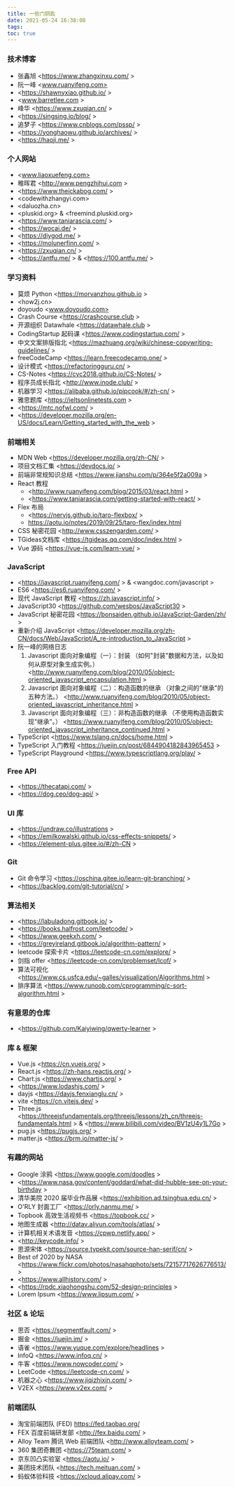 ```yaml
---
title: 一些门钥匙
date: 2021-05-24 16:38:08
tags:
toc: true
---
```


###  技术博客

- 张鑫旭 <https://www.zhangxinxu.com/ >
- 阮一峰 <www.ruanyifeng.com>
- <https://shawnyxiao.github.io/ >
- <www.barretlee.com >
- 峰华 <https://www.zxuqian.cn/ >
- <https://singsing.io/blog/ >
- 追梦子 <https://www.cnblogs.com/pssp/ >
- <https://yonghaowu.github.io/archives/ >
- <https://haoji.me/ >


### 个人网站

- <www.liaoxuefeng.com>
- 稚晖君 <http://www.pengzhihui.com >
- <https://www.theickabog.com/ >
- <codewithzhangyi.com>
- <daluozha.cn>
- <pluskid.org>  & <freemind.pluskid.org>
- <https://www.taniarascia.com/ >
- <https://wocai.de/ >
- <https://diygod.me/ >
- <https://molunerfinn.com/ >
- <https://zxuqian.cn/ >
- <https://antfu.me/ > & <https://100.antfu.me/ >

### 学习资料

- 莫烦 Python <https://morvanzhou.github.io > 
- <how2j.cn>
- doyoudo <www.doyoudo.com>
- Crash Course <https://crashcourse.club >
- 开源组织 Datawhale <https://datawhale.club >
- CodingStartup 起码课 <https://www.codingstartup.com/ >
- 中文文案排版指北 <https://mazhuang.org/wiki/chinese-copywriting-guidelines/ >
- freeCodeCamp <https://learn.freecodecamp.one/ >
- 设计模式 <https://refactoringguru.cn/ >
- CS-Notes <https://cyc2018.github.io/CS-Notes/ >
- 程序员成长指北 <http://www.inode.club/ >
- 机器学习 <https://alibaba.github.io/pipcook/#/zh-cn/ >
- 雅思题库 <https://ieltsonlinetests.com >
- <https://mtc.nofwl.com/ >
- <https://developer.mozilla.org/en-US/docs/Learn/Getting_started_with_the_web >

### 前端相关

- MDN Web <https://developer.mozilla.org/zh-CN/ >
- 项目文档汇集 <https://devdocs.io/ >
- 前端非常规知识总结 <https://www.jianshu.com/p/364e5f2a009a > 
- React 教程 
  - <http://www.ruanyifeng.com/blog/2015/03/react.html >
  - <https://www.taniarascia.com/getting-started-with-react/ >
- Flex 布局 
  - <https://nervjs.github.io/taro-flexbox/ >
  - <https://aotu.io/notes/2019/09/25/taro-flex/index.html>
- CSS 秘密花园 <http://www.csszengarden.com/ > 
- TGideas文档库 <https://tgideas.qq.com/doc/index.html >
- Vue 源码 <https://vue-js.com/learn-vue/ >

### JavaScript

- <https://javascript.ruanyifeng.com/ > & <wangdoc.com/javascript >
- ES6 <https://es6.ruanyifeng.com/ >
- 现代 JavaScript 教程 <https://zh.javascript.info/ >
- JavaScript30 <https://github.com/wesbos/JavaScript30 >
- JavaScript 秘密花园 <https://bonsaiden.github.io/JavaScript-Garden/zh/ >
- 重新介绍 JavaScript <https://developer.mozilla.org/zh-CN/docs/Web/JavaScript/A_re-introduction_to_JavaScript >
- 阮一峰的网络日志
  1. Javascript 面向对象编程（一）：封装 （如何"封装"数据和方法，以及如何从原型对象生成实例。） <http://www.ruanyifeng.com/blog/2010/05/object-oriented_javascript_encapsulation.html >
  2. Javascript 面向对象编程（二）：构造函数的继承 （对象之间的"继承"的五种方法。） <http://www.ruanyifeng.com/blog/2010/05/object-oriented_javascript_inheritance.html >
  3. Javascript 面向对象编程（三）：非构造函数的继承 （不使用构造函数实现"继承"。） <https://www.ruanyifeng.com/blog/2010/05/object-oriented_javascript_inheritance_continued.html >
- TypeScript <https://www.tslang.cn/docs/home.html >
- TypeScript 入门教程 <https://juejin.cn/post/6844904182843965453 >
- TypeScript Playground <https://www.typescriptlang.org/play/ >

### Free API 
- <https://thecatapi.com/ >
- <https://dog.ceo/dog-api/ >

### UI 库

- <https://undraw.co/illustrations >
- <https://emilkowalski.github.io/css-effects-snippets/ >
- <https://element-plus.gitee.io/#/zh-CN >

### Git

- Git 命令学习 <https://oschina.gitee.io/learn-git-branching/ >
- <https://backlog.com/git-tutorial/cn/ > 

### 算法相关

- <https://labuladong.gitbook.io/ >
- <https://books.halfrost.com/leetcode/ >
- <https://www.geekxh.com/ >
- <https://greyireland.gitbook.io/algorithm-pattern/ >
- leetcode 探索卡片 <https://leetcode-cn.com/explore/ >
- 剑指 offer <https://leetcode-cn.com/problemset/lcof/ >
- 算法可视化 <https://www.cs.usfca.edu/~galles/visualization/Algorithms.html >
- 排序算法 <https://www.runoob.com/cprogramming/c-sort-algorithm.html >

### 有意思的仓库

- <https://github.com/Kaiyiwing/qwerty-learner >

### 库 & 框架

- Vue.js <https://cn.vuejs.org/ >
- React.js <https://zh-hans.reactjs.org/ >
- Chart.js <https://www.chartjs.org/ >
- <https://www.lodashjs.com/ >
- dayjs <https://dayjs.fenxianglu.cn/ >
- vite <https://cn.vitejs.dev/  >
- Three.js <https://threejsfundamentals.org/threejs/lessons/zh_cn/threejs-fundamentals.html > & <https://www.bilibili.com/video/BV1zU4y1L7Go >
- pug.js <https://pugjs.org/ >
- matter.js <https://brm.io/matter-js/ >

### 有趣的网站

- Google 涂鸦 <https://www.google.com/doodles >
- <https://www.nasa.gov/content/goddard/what-did-hubble-see-on-your-birthday >
- 清华美院 2020 届毕业作品展 <https://exhibition.ad.tsinghua.edu.cn/ >
- O'RLY 封面工厂 <https://orly.nanmu.me/ >
- Topbook 高效生活视频书 <https://topbook.cc/ >
- 地图生成器 <http://datav.aliyun.com/tools/atlas/ >
- 计算机相关术语发音 <https://cpwp.netlify.app/ >
- <http://keycode.info/ >
- 思源宋体 <https://source.typekit.com/source-han-serif/cn/ >
- Best of 2020 by NASA <https://www.flickr.com/photos/nasahqphoto/sets/72157717626776513/ >
- <https://www.allhistory.com/ >
- <https://rpdc.xiaohongshu.com/52-design-principles >
- Lorem Ipsum <https://www.lipsum.com/ >

### 社区 & 论坛

- 思否 <https://segmentfault.com/ >
- 掘金 <https://juejin.im/ >
- 语雀 <https://www.yuque.com/explore/headlines >
- InfoQ <https://www.infoq.cn/ >
- 牛客 <https://www.nowcoder.com/ >
- LeetCode <https://leetcode-cn.com/ >
- 机器之心 <https://www.jiqizhixin.com/ >
- V2EX <https://www.v2ex.com/ >

### 前端团队

- 淘宝前端团队 (FED) <https://fed.taobao.org/>
- FEX 百度前端研发部 <http://fex.baidu.com/ >
- Alloy Team 腾讯 Web 前端团队 <http://www.alloyteam.com/ >
- 360 集团奇舞团 <https://75team.com/ >
- 京东凹凸实验室 <https://aotu.io/ >
- 美团技术团队 <https://tech.meituan.com/ >
- 蚂蚁体验科技 <https://xcloud.alipay.com/ >

